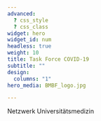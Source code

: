 ```yaml
---
advanced:
  ? css_style
  ? css_class
widget: hero
widget_id: num
headless: true
weight: 10
title: Task Force COVID-19
subtitle: ""
design:
  columns: "1"
hero_media: BMBF_logo.jpg

---
```


Netzwerk Universitätsmedizin



